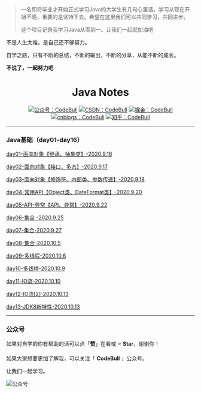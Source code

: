 > 一名即将毕业才开始正式学习Java的大学生有几句心里话。学习从现在开始不晚，重要的是坚持下去。希望在这里我们可以共同学习，共同进步。
>
> 这个项目记录我学习Java从零到一。让我们一起就加油吧

不是人生太难，是自己还不够努力。

自学之路，只有不断的总结，不断的输出，不断的分享，从能不断的成长。

**不说了，一起努力吧**

<h1 align="center"> Java Notes </h1>

<p align="center">
  <a href="#公众号">
    <img src="https://img.shields.io/badge/%E5%85%AC%E4%BC%97%E5%8F%B7-CodeBull-success.svg" alt="公众号：CodeBull"></a>
  <a href="https://blog.csdn.net/CodeBull_K"><img src="https://img.shields.io/badge/csdn-CSDN-red.svg" alt="CSDN：CodeBull"></a>
  <a href="https://juejin.im/user/3500443281667448"><img src="https://img.shields.io/badge/juejin-掘金-blue.svg" alt="掘金：CodeBull"></a>
     <a href="https://www.cnblogs.com/codebull/"><img src="https://img.shields.io/badge/cnblogs-%E5%8D%9A%E5%AE%A2%E5%9B%AD-inactive.svg" alt="cnblogs：CodeBull"></a>
  <a href="https://www.zhihu.com/people/codebull"><img src="https://img.shields.io/badge/zhihu-知乎-informational" alt="知乎：CodeBull"></a>
</p>



------

### Java基础（day01-day16）

[day01-面向对象【继承、抽象类】-2020.9.16](docs/java/basics/day01-面向对象（继承、抽象类）.md)

[day02-面向对象【接口，多态】-2020.9.17](docs/java/basics/day02-面向对象（接口与多态）.md)

[day03-面向对象【修饰符、内部类、参数传递】-2020.9.18](docs/java/basics/day03-面向对象（修饰符、内部类、参数传递）.md)

[day04-常用API【Object类、DateFormat类】-2020.9.20](docs/java/basics/day04-常用API(Object类、DateFormat类).md)

[day05-API-异常【API、异常】-2020.9.22](docs/java/basics/day05-API-异常（API、异常）.md)

[day06-集合 -2020.9.25](docs/java/basics/day06-集合[1].md)

[day07-集合-2020.9.27](docs/java/basics/day07-集合[2].md)

[day08-集合-2020.10.5](docs/java/basics/day08-集合[3].md)

[day09-多线程-2020.10.6](docs/java/basics/day-09多线程[1].md)

[day10-多线程-2020.10.9](docs/java/basics/day-10多线程[2].md)

[day11-IO流-2020.10.10](docs/java/basics/day11-IO流[1].md)

[day12-IO流[2]-2020.10.13](docs/java/basics/day12-IO流[2].md)

[day13-JDK8新特性-2020.10.13](docs/java/basics/day13-JDK8新特性.md)

------

### 公众号

 <a name="公众号"></a>

如果对自学的你有帮助的话可以点「**赞**」在看或 :star: **Star**，谢谢你！

如果大家想要更加了解我，可以关注「 **CodeBull** 」公众号。

让我们一起学习。

![公众号](https://cdn.jsdelivr.net/gh/kun213/picbed/img/20200917162609.jpg)

